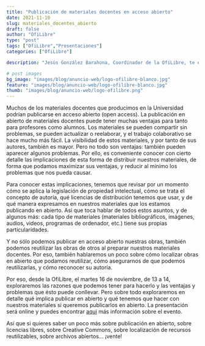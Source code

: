 ```yaml
---
title: "Publicación de materiales docentes en acceso abierto"
date: 2021-11-10
slug: materiales_docentes_abierto
draft: false
author: "OfiLibre"
type: "post"
tags: ["OfiLibre","Presentaciones"]
categories: ["OfiLibre"]

description: "Jesús González Barahona, Coordinador de la OfiLibre, te enseña cómo publicar tus materiales docentes en acceso abierto"

# post images 
bg_image: "images/blog/anuncio-web/logo-ofilibre-blanco.jpg"
feature: "images/blog/anuncio-web/logo-ofilibre-blanco.jpg"
thumb: "images/blog/anuncio-web/logo-ofilibre.png"
---
```


Muchos de los materiales docentes que producimos en la Universidad podrían publicarse en acceso abierto (open access). La publicación en abierto de materiales docentes puede tener muchas ventajas para tanto para profesores como alumnos. Los materiales se pueden compartir sin problemas, se pueden actualizar o reelaborar, y el trabajo colaborativo se hace mucho más fácil. La visibilidad de estos materiales, y por tanto de sus autores, también es mayor. Pero no todo son ventajas: también pueden aparecer algunos problemas. Por ello, es conveniente conocer con cierto detalle las implicaciones de esta forma de distribuir nuestros materiales, de forma que podamos maximizar sus ventajas, y reducir al mínimo los problemas que nos pueda causar.

Para conocer estas implicaciones, tenemos que revisar por un momento cómo se aplica la legislación de propiedad intelectual, cómo se trata el concepto de autoría, qué licencias de distribución tenemos que usar, y de qué manera expresamos en nuestros materiales que los estamos publicando en abierto. Así que toca hablar de todos estos asuntos, y de algunos más: cada tipo de materiales (materiales bibliográficos,
imágenes, audios, videos, programas de ordenador, etc.) tiene sus propias particularidades.

Y no sólo podemos publicar en acceso abierto nuestras obras, también podemos reutilizar las obras de otros al preparar nuestros materiales docentes. Por eso, también hablaremos un poco sobre cómo localizar
obras en abierto que podamos reutilizar, cómo asegurarnos de que podemos reutilizarlas, y cómo reconocer su autoría.

Por eso, desde la OfiLibre, el martes 16 de noviembre, de 13 a 14, exploraremos las razones que podemos tener para hacerlo y las ventajas y problemas que ésto puede conllevar. Pero sobre todo exploraremos en detalle qué implica publicar en abierto y qué tenemos que hacer con nuestros materiales si queremos publicarlos en abierto. La presentación será online y puedes encontrar [aquí](https://eventos.urjc.es/74286/detail/publicacion-de-materiales-docentes-en-acceso-abierto.html) más información sobre el evento.

Así que si quieres saber un poco más sobre publicación en abierto, sobre licencias libres, sobre Creative Commons, sobre localización de recursos reutilizables, sobre archivos abiertos... ¡vente!
